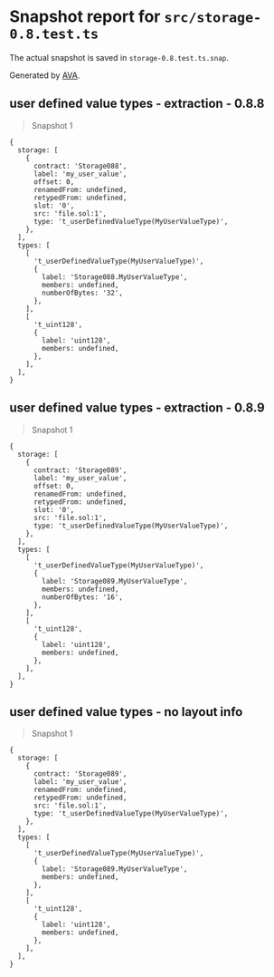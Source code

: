 # Snapshot report for `src/storage-0.8.test.ts`

The actual snapshot is saved in `storage-0.8.test.ts.snap`.

Generated by [AVA](https://avajs.dev).

## user defined value types - extraction - 0.8.8

> Snapshot 1

    {
      storage: [
        {
          contract: 'Storage088',
          label: 'my_user_value',
          offset: 0,
          renamedFrom: undefined,
          retypedFrom: undefined,
          slot: '0',
          src: 'file.sol:1',
          type: 't_userDefinedValueType(MyUserValueType)',
        },
      ],
      types: [
        [
          't_userDefinedValueType(MyUserValueType)',
          {
            label: 'Storage088.MyUserValueType',
            members: undefined,
            numberOfBytes: '32',
          },
        ],
        [
          't_uint128',
          {
            label: 'uint128',
            members: undefined,
          },
        ],
      ],
    }

## user defined value types - extraction - 0.8.9

> Snapshot 1

    {
      storage: [
        {
          contract: 'Storage089',
          label: 'my_user_value',
          offset: 0,
          renamedFrom: undefined,
          retypedFrom: undefined,
          slot: '0',
          src: 'file.sol:1',
          type: 't_userDefinedValueType(MyUserValueType)',
        },
      ],
      types: [
        [
          't_userDefinedValueType(MyUserValueType)',
          {
            label: 'Storage089.MyUserValueType',
            members: undefined,
            numberOfBytes: '16',
          },
        ],
        [
          't_uint128',
          {
            label: 'uint128',
            members: undefined,
          },
        ],
      ],
    }

## user defined value types - no layout info

> Snapshot 1

    {
      storage: [
        {
          contract: 'Storage089',
          label: 'my_user_value',
          renamedFrom: undefined,
          retypedFrom: undefined,
          src: 'file.sol:1',
          type: 't_userDefinedValueType(MyUserValueType)',
        },
      ],
      types: [
        [
          't_userDefinedValueType(MyUserValueType)',
          {
            label: 'Storage089.MyUserValueType',
            members: undefined,
          },
        ],
        [
          't_uint128',
          {
            label: 'uint128',
            members: undefined,
          },
        ],
      ],
    }
